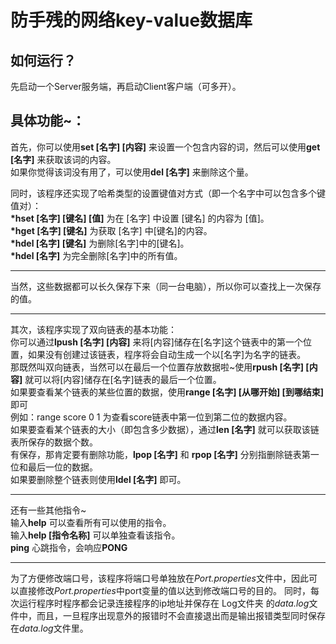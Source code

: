 # 防手残的网络key-value数据库
## 如何运行？   
先启动一个Server服务端，再启动Client客户端（可多开）。   
## 具体功能~：   
首先，你可以使用**set [名字] [内容]** 来设置一个包含内容的词，然后可以使用**get [名字]** 来获取该词的内容。   
如果你觉得该词没有用了，可以使用**del [名字]** 来删除这个量。   

同时，该程序还实现了哈希类型的设置键值对方式（即一个名字中可以包含多个键值对）：   
**\*hset [名字] [键名] [值]** 为在 [名字] 中设置 [键名] 的内容为 [值]。   
**\*hget [名字] [键名]** 为获取 [名字] 中[键名]的内容。   
**\*hdel [名字] [键名]** 为删除[名字]中的[键名]。   
**\*hdel [名字]** 为完全删除[名字]中的所有值。
***
当然，这些数据都可以长久保存下来（同一台电脑），所以你可以查找上一次保存的值。
***
其次，该程序实现了双向链表的基本功能：    
你可以通过**lpush [名字] [内容]** 来将[内容]储存在[名字]这个链表中的第一个位置，如果没有创建过该链表，程序将会自动生成一个以[名字]为名字的链表。   
那既然叫双向链表，当然可以在最后一个位置存放数据啦~使用**rpush [名字] [内容]** 就可以将[内容]储存在[名字]链表的最后一个位置。   
如果要查看某个链表的某些位置的数据，使用**range [名字] [从哪开始] [到哪结束]** 即可   
例如：range score 0 1 为查看score链表中第一位到第二位的数据内容。   
如果要查看某个链表的大小（即包含多少数据），通过**len [名字]** 就可以获取该链表所保存的数据个数。   
有保存，那肯定要有删除功能，**lpop [名字]** 和 **rpop [名字]** 分别指删除链表第一位和最后一位的数据。   
如果要删除整个链表则使用**ldel [名字]** 即可。   
***
还有一些其他指令~   
输入**help** 可以查看所有可以使用的指令。   
输入**help [指令名称]** 可以单独查看该指令。   
**ping** 心跳指令，会响应**PONG**   
***
为了方便修改端口号，该程序将端口号单独放在*Port.properties*文件中，因此可以直接修改*Port.properties*中port变量的值以达到修改端口号的目的。
同时，每次运行程序时程序都会记录连接程序的ip地址并保存在 Log文件夹 的*data.log*文件中，而且，一旦程序出现意外的报错时不会直接退出而是输出报错类型同时保存在*data.log*文件里。

